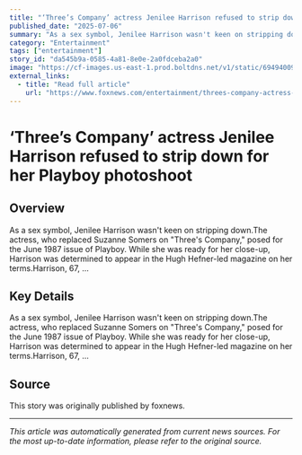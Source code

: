 ```yaml
---
title: "‘Three’s Company’ actress Jenilee Harrison refused to strip down for her Playboy photoshoot"
published_date: "2025-07-06"
summary: "As a sex symbol, Jenilee Harrison wasn't keen on stripping down.The actress, who replaced Suzanne Somers on \"Three's Company,\" posed for the June 1987 issue of Playboy. While she was ready for her close-up, Harrison was determined to appear in the Hugh Hefner-led magazine on her terms.Harrison, 67, ..."
category: "Entertainment"
tags: ["entertainment"]
story_id: "da545b9a-0585-4a81-8e0e-2a0fdceba2a0"
image: "https://cf-images.us-east-1.prod.boltdns.net/v1/static/694940094001/f9950ab6-61c6-4013-aac4-946996eed41e/30ea748f-6906-4b41-a062-abff7d2e8a38/1280x720/match/image.jpg"
external_links:
  - title: "Read full article"
    url: "https://www.foxnews.com/entertainment/threes-company-actress-jenilee-harrison-refused-strip-down-her-playboy-photoshoot"
---
```


# ‘Three’s Company’ actress Jenilee Harrison refused to strip down for her Playboy photoshoot

## Overview

As a sex symbol, Jenilee Harrison wasn't keen on stripping down.The actress, who replaced Suzanne Somers on "Three's Company," posed for the June 1987 issue of Playboy. While she was ready for her close-up, Harrison was determined to appear in the Hugh Hefner-led magazine on her terms.Harrison, 67, ...

## Key Details

As a sex symbol, Jenilee Harrison wasn't keen on stripping down.The actress, who replaced Suzanne Somers on "Three's Company," posed for the June 1987 issue of Playboy. While she was ready for her close-up, Harrison was determined to appear in the Hugh Hefner-led magazine on her terms.Harrison, 67, ...

## Source

This story was originally published by foxnews.

---

*This article was automatically generated from current news sources. For the most up-to-date information, please refer to the original source.*
